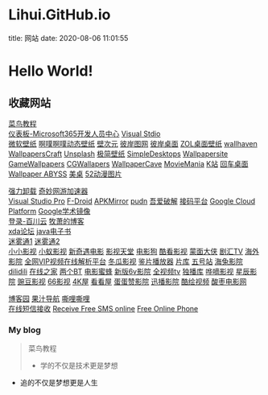 # Lihui.GitHub.io  
title: 网站
date: 2020-08-06 11:01:55
 

# Hello World!   


## 收藏网站   

  [菜鸟教程](https://www.runoob.com)      
  [仪表板-Microsoft365开发人员中心](https://developer.microsoft.com/zh-cn/microsoft-365/dev-program) [Visual Stdio](https://visualstudio.microsoft.com/zh-hans/)   
  [微软壁纸](https://wallpaperhub.app)  [啊噗啊噗动态壁纸](http://www.upupoo.com/) [壁次元](https://www.biacgn.com) [彼岸图网](http://pic.netbian.com/4kdongman/) [彼岸桌面](http://www.netbian.com/dongman/) [ZOL桌面壁纸](http://desk.zol.com.cn/dongman/) [wallhaven](https://wallhaven.cc/) [WallpapersCraft](https://wallpaperscraft.com/) [Unsplash](https://unsplash.com/) [极简壁纸](https://bz.zzzmh.cn/) [SimpleDesktops](http://simpledesktops.com/) [Wallpapersite](https://wallpapersite.com/) [GameWallpapers](https://www.gamewallpapers.com/) [CGWallapers](https://www.cgwallpapers.com/)  [WallpaperCave](https://wallpapercave.com/) [MovieMania](https://www.moviemania.io/phone) [K站](https://konachan.net/) [回车桌面](https://www.enterdesk.com/special/dongmantupian/) [Wallpaper ABYSS](https://wall.alphacoders.com/?lang=Chinese) [美桌](http://www.win4000.com/zt/ribendongman.html) [52动漫图片](https://www.52dmtp.com/)
  
[强力卸载](https://geekuninstaller.com/) [奇妙网游加速器](https://www.qimiao.com/)  
  [Visual Studio Pro](https://www.aiweibk.com/) [F-Droid](https://f-droid.org/zh_Hans/packages/) [APKMirror](https://www.apkmirror.com/) [pudn](http://en.pudn.com/User/login) [吾爱破解](https://www.52pojie.cn/)  [接码平台](https://www.bfkdim.com)
  [Google Cloud Platform](https://console.cloud.google.com/) [Google学术镜像](https://ac.scmor.com/)         
  [登录-百川云](https://bcyun.pw/auth/login) [牧萧的博客](https://github.com/MuXiao985/MuXiao985.GitHub.io)    
  [xda论坛](https://forum.xda-developers.com/) [java电子书](http://www.javazx.com/forum.php?mod=viewthread&tid=8588)   
  [迷雾通1](https://is.gd/getmiwutong) [迷雾通2](https://waa.ai/getmiwutong)         
  [小小影视](https://www.xiaoysw.com/) [小蚁影视](https://007ys.cn/)  [新奇遇电影](https://www.newqiyu.com/) [影视天堂](https://www.ystt5.com/) [电影狗](http://www.dianyinggou.com/) [酷看影视](https://www.21629.net/) [蒙面大侠](https://www.mengmiandaxia.com/) [剧汇TV](https://www.juhuitv.com/) [海外影院](https://www.haiwaiyy.org/) [全网VIP视频在线解析平台](http://www.1p3.cc/detail_318.html) [冬瓜影视](https://dgys.tv/) [鉴片播放器](https://www.jianpian6.com/) [片库](https://www.pianku.tv/) [五号站](http://www.wuhaozhan.net/) [海兔影院](http://www.haitudy.com/) [dilidili](https://www.dililitv.com/) [在线之家](https://www.zxzjs.com/) [两个BT](http://www.bttwo.com/) [电影蜜蜂](https://www.idybee.com/) [新版6v影院](https://www.66s.cc/) [全视频tv](http://www.qsptv.net/) [独播库](https://www.duboku.net/) [哗嘀影视](https://www.bde4.com/) [星辰影院](https://www.chinalanguages.org/) [豌豆影视](https://www.wandouys.com/) [66影视](https://www.66e.cc/) [4K屋](http://www.kkkkmao.com/) [看看屋](https://www.kankanwu.com/) [蛋蛋赞影院](https://www.dandanzan.cc/) [迅播影院](http://www.2tu.cc/index.php) [酷绘视频](http://www.kuhuiv.com/) [酸枣电影网](http://www.suanzaody.cn/)   
  
 [博客园](https://www.cnblogs.com/) [果汁导航](http://guozhivip.com/) [嘶哩嘶哩](http://www.silisili.cc/)    
 [在线短信接收](https://www.materialtools.com/) [Receive Free SMS online](http://receivefreesms.com/) [Free Online Phone](https://www.freeonlinephone.org/)


   
### My blog   

> 菜鸟教程   
>
> + 学的不仅是技术更是梦想   

+ 追的不仅是梦想更是人生
